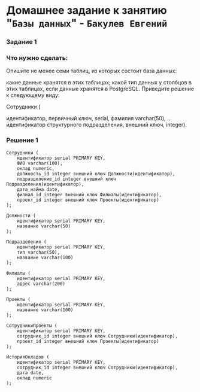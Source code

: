 # Домашнее задание к занятию "`Базы данных`" - `Бакулев Евгений`

### Задание 1
### Что нужно сделать:

Опишите не менее семи таблиц, из которых состоит база данных:

какие данные хранятся в этих таблицах;
какой тип данных у столбцов в этих таблицах, если данные хранятся в PostgreSQL.
Приведите решение к следующему виду:

Сотрудники (

идентификатор, первичный ключ, serial,
фамилия varchar(50),
...
идентификатор структурного подразделения, внешний ключ, integer).

### Решение 1

```
Сотрудники (
    идентификатор serial PRIMARY KEY,
    ФИО varchar(100),
    оклад numeric,
    должность_id integer внешний ключ Должности(идентификатор),
    подразделение_id integer внешний ключ Подразделения(идентификатор),
    дата_найма date,
    филиал_id integer внешний ключ Филиалы(идентификатор),
    проект_id integer внешний ключ Проекты(идентификатор)
);
```

```
Должности (
    идентификатор serial PRIMARY KEY,
    название varchar(50)
);
```

```
Подразделения (
    идентификатор serial PRIMARY KEY,
    тип varchar(50),
    название varchar(100)
);
```

```
Филиалы (
    идентификатор serial PRIMARY KEY,
    адрес varchar(200)
);
```
```
Проекты (
    идентификатор serial PRIMARY KEY,
    название varchar(100)
);
```
```
СотрудникиПроекты (
    идентификатор serial PRIMARY KEY,
    сотрудник_id integer внешний ключ Сотрудники(идентификатор),
    проект_id integer внешний ключ Проекты(идентификатор)
);
```
```
ИсторияОкладов (
    идентификатор serial PRIMARY KEY,
    сотрудник_id integer внешний ключ Сотрудники(идентификатор),
    дата date,
    оклад numeric
);
```